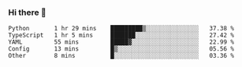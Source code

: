 ### Hi there 👋

<!--START_SECTION:waka-->

```text
Python       1 hr 29 mins    █████████▒░░░░░░░░░░░░░░░   37.38 %
TypeScript   1 hr 5 mins     ███████░░░░░░░░░░░░░░░░░░   27.42 %
YAML         55 mins         █████▓░░░░░░░░░░░░░░░░░░░   22.99 %
Config       13 mins         █▒░░░░░░░░░░░░░░░░░░░░░░░   05.56 %
Other        8 mins          █░░░░░░░░░░░░░░░░░░░░░░░░   03.36 %
```

<!--END_SECTION:waka-->

<!--
**Jonas-VanHaeken/Jonas-VanHaeken** is a ✨ _special_ ✨ repository because its `README.md` (this file) appears on your GitHub profile.

Here are some ideas to get you started:

- 🔭 I’m currently working on ...
- 🌱 I’m currently learning ...
- 👯 I’m looking to collaborate on ...
- 🤔 I’m looking for help with ...
- 💬 Ask me about ...
- 📫 How to reach me: ...
- 😄 Pronouns: ...
- ⚡ Fun fact: ...
-->
